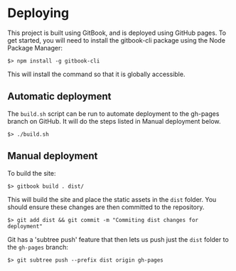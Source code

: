 # Deploying

This project is built using GitBook, and is deployed using GitHub pages. To get started, you will need to install the gitbook-cli package using the Node Package Manager:

`$> npm install -g gitbook-cli`

This will install the command so that it is globally accessible. 

## Automatic deployment

The `build.sh` script can be run to automate deployment to the gh-pages branch on GitHub. It will do the steps listed in Manual deployment below. 

`$> ./build.sh`

## Manual deployment

To build the site:

`$> gitbook build . dist/`

This will build the site and place the static assets in the `dist` folder. You should ensure these changes are then committed to the repository.

`$> git add dist && git commit -m "Commiting dist changes for deployment"`

 Git has a 'subtree push' feature that then lets us push just the `dist` folder to the `gh-pages` branch:

`$> git subtree push --prefix dist origin gh-pages`



